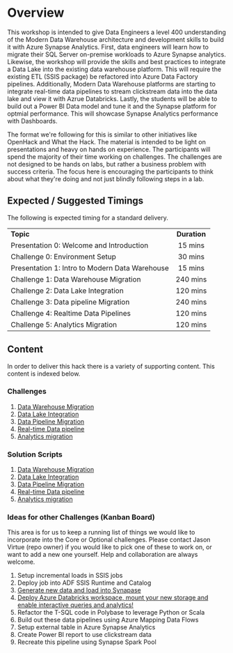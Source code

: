 # Overview

This workshop is intended to give Data Engineers a level 400 understanding of the Modern Data Warehouse architecture and development skills to build it with Azure Synapse Analytics.  First, data engineers will learn how to migrate their SQL Server on-premise workloads to Azure Synapse analytics.  Likewise, the workshop will provide the skills and best practices to integrate a Data Lake into the existing data warehouse platform.  This will require the existing ETL (SSIS package) be refactored into Azure Data Factory pipelines.  Additionally, Modern Data Warehouse platforms are starting to integrate real-time data pipelines to stream clickstream data into the data lake and view it with Azrue Databricks.  Lastly, the students will be able to build out a Power BI Data model and tune it and the Synapse platform for optmial performance.  This will showcase Synapse Analytics performance with Dashboards.

The format we're following for this is similar to other initiatives like OpenHack and What the Hack. The material is intended to be light on presentations and heavy on hands on experience. The participants will spend the majority of their time working on challenges. The challenges are not designed to be hands on labs, but rather a business problem with success criteria. The focus here is encouraging the participants to think about what they're doing and not just blindly following steps in a lab.

## Expected / Suggested Timings

The following is expected timing for a standard delivery.

|                                            |                                                                                                                                                       |
| ------------------------------------------ | :---------------------------------------------------------------------------------------------------------------------------------------------------: |
| **Topic** |  **Duration**  |
| Presentation 0:  Welcome and Introduction  | 15 mins |
| Challenge 0: Environment Setup | 30 mins|
| Presentation 1: Intro to Modern Data Warehouse | 15 mins|
| Challenge 1: Data Warehouse Migration | 240 mins |
| Challenge 2: Data Lake Integration | 120 mins |
| Challenge 3: Data pipeline Migration | 240 mins |
| Challenge 4: Realtime Data Pipelines | 120 mins |
| Challenge 5: Analytics Migration | 120 mins |

## Content

In order to deliver this hack there is a variety of supporting content.   This content is indexed below.

### Challenges
1.  [Data Warehouse Migration](./Guide/Challenge1/readme.md)
2.  [Data Lake Integration](./Guide/Challenge2/Readme.md)
3.  [Data Pipeline Migration](./Guide/Challenge3/Readme.md)
4.  [Real-time Data pipeline](./Guide/Challenge4/README.md)
5.  [Analytics migration](./Guide/Challenge5/readme.md)

### Solution Scripts
1.  [Data Warehouse Migration](./Solutions/Challenge1)
2.  [Data Lake Integration](./Solutions/Challenge2)
3.  [Data Pipeline Migration](./Solutions/Challenge3)
4.  [Real-time Data pipeline](./Solutions/Challenge4)
5.  [Analytics migration](./Solutions/Challenge5)


### Ideas for other Challenges (Kanban Board)

This area is for us to keep a running list of things we would like to incorporate into the Core or Optional challenges.  Please contact Jason Virtue (repo owner) if you would like to pick one of these to work on, or want to add a new one yourself.  Help and collaboration are always welcome.

1. Setup incremental loads in SSIS jobs
1. Deploy job into ADF SSIS Runtime and Catalog
1. [Generate new data and load into Synapase](https://docs.microsoft.com/en-us/sql/samples/wide-world-importers-generate-data?view=sql-server-ver15)
1. [Deploy Azure Databricks workspace, mount your new storage and enable interactive queries and analytics!](https://docs.microsoft.com/en-us/azure/azure-databricks/databricks-extract-load-sql-data-warehouse?toc=/azure/databricks/toc.json&bc=/azure/databricks/breadcrumb/toc.json)
1. Refactor the T-SQL code in Polybase to leverage Python or Scala
1. Build out these data pipelines using Azure Mapping Data Flows
1. Setup external table in Azure Synapse Analytics
1. Create Power BI report to use clickstream data
1. Recreate this pipeline using Synapse Spark Pool
   